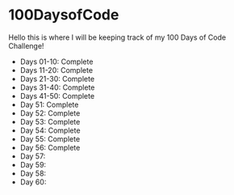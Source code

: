 # 100DaysofCode

Hello this is where I will be keeping track of my 100 Days of Code Challenge!

- Days 01-10: Complete
- Days 11-20: Complete
- Days 21-30: Complete
- Days 31-40: Complete
- Days 41-50: Complete
- Day 51: Complete
- Day 52: Complete
- Day 53: Complete
- Day 54: Complete
- Day 55: Complete
- Day 56: Complete
- Day 57:
- Day 59:
- Day 58:
- Day 60:

